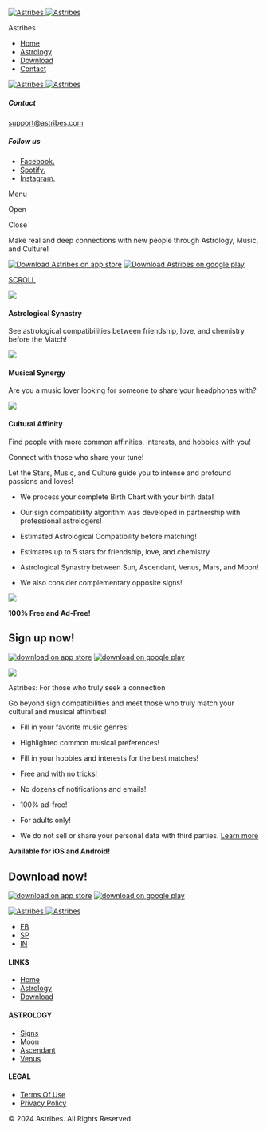  [![Astribes](https://astribes.com/assets/img/logo.png) ![Astribes](https://astribes.com/assets/img/logo.png)](https://astribes.com/)

Astribes

* [Home](https://astribes.com/ "O Astribes")
* [Astrology](https://astribes.com/policy/signo "Astrologia")
* [Download](# "Astrologia")
* [Contact](mailto:support@astribes.com "Astrologia")

 [![Astribes](https://astribes-cdn.sfo3.cdn.digitaloceanspaces.com/site-assets/img/logo.png) ![Astribes](https://astribes-cdn.sfo3.cdn.digitaloceanspaces.com/site-assets/img/logo.png)](https://astribes.com/)

##### Contact

[support@astribes.com](mailto:support@astribes.com)

##### Follow us

* [Facebook.](https://www.facebook.com/app.astribes)
* [Spotify.](https://open.spotify.com/user/313fyuzv2yasn53b5qxmjycno4yy)
* [Instagram.](https://www.instagram.com/astribes/)

Menu

Open

Close

Make real and deep connections with new people through Astrology, Music, and Culture!

[![Download Astribes on app store](https://astribes-cdn.sfo3.cdn.digitaloceanspaces.com/site-assets/img/app/badge-apple.png)](https://apps.apple.com/us/app/astribes/id6444350021) [![Download Astribes on google play](https://astribes-cdn.sfo3.cdn.digitaloceanspaces.com/site-assets/img/app/badge-google.png)](https://play.google.com/store/apps/details?id=com.astribes)

[SCROLL](#page_wrapper)

![](https://astribes-cdn.sfo3.cdn.digitaloceanspaces.com/site-assets/img/star.svg)

#### Astrological Synastry

See astrological compatibilities between friendship, love, and chemistry before the Match!

![](https://astribes-cdn.sfo3.cdn.digitaloceanspaces.com/site-assets/img/music.svg)

#### Musical Synergy

Are you a music lover looking for someone to share your headphones with?

![](https://astribes-cdn.sfo3.cdn.digitaloceanspaces.com/site-assets/img/globe.svg)

#### Cultural Affinity

Find people with more common affinities, interests, and hobbies with you!

Connect with those who share your tune!

Let the Stars, Music, and Culture guide you to intense and profound passions and loves!

* We process your complete Birth Chart with your birth data!
    
* Our sign compatibility algorithm was developed in partnership with professional astrologers!
    
* Estimated Astrological Compatibility before matching!
    
* Estimates up to 5 stars for friendship, love, and chemistry
    
* Astrological Synastry between Sun, Ascendant, Venus, Mars, and Moon!
    
* We also consider complementary opposite signs!
    

  

![](https://astribes-cdn.sfo3.cdn.digitaloceanspaces.com/site-assets/img/print-app-device1.png)

  

**100% Free and Ad-Free!**

Sign up now!
------------------------------------------

[![download on app store](https://astribes-cdn.sfo3.cdn.digitaloceanspaces.com/site-assets/img/app/badge-apple.png)](https://apps.apple.com/us/app/astribes/id6444350021) [![download on google play](https://astribes-cdn.sfo3.cdn.digitaloceanspaces.com/site-assets/img/app/badge-google.png)](https://play.google.com/store/apps/details?id=com.astribes)  
  

![](https://astribes-cdn.sfo3.cdn.digitaloceanspaces.com/site-assets/img/print-app-device2.png)

  

Astribes: For those who truly seek a connection

Go beyond sign compatibilities and meet those who truly match your cultural and musical affinities!

* Fill in your favorite music genres!
    
* Highlighted common musical preferences!
    
* Fill in your hobbies and interests for the best matches!
    
* Free and with no tricks!
    
* No dozens of notifications and emails!
    
* 100% ad-free!
    
* For adults only!
    
* We do not sell or share your personal data with third parties. [Learn more](https://astribes.com/en/policy)
    

  
  

**Available for iOS and Android!**

Download now!
---------------------------------------------------

[![download on app store](https://astribes-cdn.sfo3.cdn.digitaloceanspaces.com/site-assets/img/app/badge-apple.png)](https://apps.apple.com/us/app/astribes/id6444350021) [![download on google play](https://astribes-cdn.sfo3.cdn.digitaloceanspaces.com/site-assets/img/app/badge-google.png)](https://play.google.com/store/apps/details?id=com.astribes)  
  

 [![Astribes](https://astribes.com/assets/img/logo.png) ![Astribes](https://astribes.com/assets/img/logo.png)](https://astribes.com/)

* [FB](https://www.facebook.com/app.astribes)
* [SP](https://open.spotify.com/user/313fyuzv2yasn53b5qxmjycno4yy)
* [IN](https://www.instagram.com/astribes/)

#### LINKS

* [Home](https://astribes.com/)
* [Astrology](https://astribes.com/en/astrologia)
* [Download](https://astribes.com/#download)

#### ASTROLOGY

* [Signs](https://astribes.com/en/sign)
* [Moon](https://astribes.com/en/moon)
* [Ascendant](https://astribes.com/en/rising)
* [Venus](https://astribes.com/en/venus)

#### LEGAL

* [Terms Of Use](https://astribes.com/en/terms)
* [Privacy Policy](https://astribes.com/en/policy)

© 2024 Astribes. All Rights Reserved.